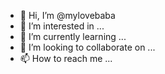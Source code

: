 - 👋 Hi, I’m @mylovebaba
- 👀 I’m interested in ...
- 🌱 I’m currently learning ...
- 💞️ I’m looking to collaborate on ...
- 📫 How to reach me ...

<!---
mylovebaba/mylovebaba is a ✨ special ✨ repository because its `README.md` (this file) appears on your GitHub profile.
You can click the Preview link to take a look at your changes.
--->
